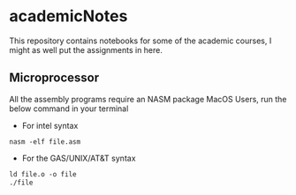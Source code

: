 # academicNotes
This repository contains notebooks for some of the academic courses, I might as well put the assignments in here. 


## Microprocessor
All the assembly programs require an NASM package 
MacOS Users, run the below command in your terminal 
- For intel syntax
```
nasm -elf file.asm
```
- For the  GAS/UNIX/AT&T syntax
```gcc file.asm
ld file.o -o file
./file
```
